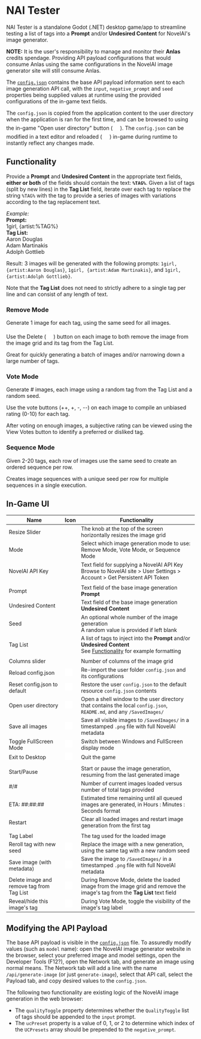 # NAI Tester
NAI Tester is a standalone Godot (.NET) desktop game/app to streamline testing a list of tags into a **Prompt** and/or **Undesired Content** for NovelAI's image generator.

**NOTE:** It is the user's responsibility to manage and monitor their **Anlas** credits spendage. Providing API payload configurations that would consume Anlas using the same configurations in the NovelAI image generator site will still consume Anlas.

The [`config.json`](config.json) contains the base API payload information sent to each image generation API call, with the `input`, `negative_prompt` and `seed` properties being supplied values at runtime using the provided configurations of the in-game text fields.

The `config.json` is copied from the application content to the user directory when the application is ran for the first time, and can be browsed to using the in-game "Open user directory" button (<img src="Icons/icons8-open-folder-in-new-tab-50.png" width="20">). The `config.json` can be modified in a text editor and reloaded (<img src="Icons/icons8-reload-50.png" width="20">) in-game during runtime to instantly reflect any changes made.

## Functionality
Provide a **Prompt** and **Undesired Content** in the appropriate text fields, **either or both** of the fields should contain the text: **`%TAG%`**. Given a list of tags (split by new lines) in the **Tag List** field, iterate over each tag to replace the string `%TAG%` with the tag to provide a series of images with variations according to the tag replacement text.

*Example:*<br >
**Prompt:**<br >
1girl, {artist:%TAG%}<br >
**Tag List:**<br >
Aaron Douglas<br >
Adam Martinakis<br >
Adolph Gottlieb

Result: 3 images will be generated with the following prompts: `1girl, {artist:Aaron Douglas}`, `1girl, {artist:Adam Martinakis}`, and `1girl, {artist:Adolph Gottlieb}`.

Note that the **Tag List** does not need to strictly adhere to a single tag per line and can consist of any length of text.

### Remove Mode
Generate 1 image for each tag, using the same seed for all images.

Use the Delete (<img src="Icons/icons8-delete-48.png" width="20">) button on each image to both remove the image from the image grid and its tag from the Tag List.

Great for quickly generating a batch of images and/or narrowing down a large number of tags.

### Vote Mode
Generate # images, each image using a random tag from the Tag List and a random seed.

Use the vote buttons (++, +, -, --) on each image to compile an unbiased rating (0-10) for each tag.

After voting on enough images, a subjective rating can be viewed using the View Votes button to identify a preferred or disliked tag.

### Sequence Mode
Given 2-20 tags, each row of images use the same seed to create an ordered sequence per row.

Creates image sequences with a unique seed per row for multiple sequences in a single execution.

## In-Game UI
|Name|Icon|Functionality|
|-|-|-|
|Resize Slider||The knob at the top of the screen horizontally resizes the image grid|
|Mode||Select which image generation mode to use: Remove Mode, Vote Mode, or Sequence Mode|
|NovelAI API Key||Text field for supplying a NovelAI API Key<br />Browse to NovelAI site > User Settings > Account > Get Persistent API Token|
|||
|Prompt||Text field of the base image generation **Prompt**|
|Undesired Content||Text field of the base image generation **Undesired Content**|
|Seed||An optional whole number of the image generation<br />A random value is provided if left blank|
|Tag List||A list of tags to inject into the **Prompt** and/or **Undesired Content**<br >See [Functionality](#functionality) for example formatting|
||||
|Columns slider||Number of columns of the image grid|
|Reload config.json|<img src="Icons/icons8-reload-50.png" width="20">|Re-import the user folder `config.json` and its configurations|
|Reset config.json to default|<img src="Icons/icons8-reset-50.png" width="20">|Restore the user `config.json` to the default resource `config.json` contents|
|Open user directory|<img src="Icons/icons8-open-folder-in-new-tab-50.png" width="20">|Open a shell window to the user directory that contains the local `config.json`, `README.md`, and any `/SavedImages/`|
|Save all images|<img src="Icons/icons8-save-50.png" width="20">|Save all visible images to `/SavedImages/` in a timestamped `.png` file with full NovelAI metadata|
|Toggle FullScreen Mode|<img src="Icons/icons8-fit-to-width-50.png" width="20">|Switch between Windows and FullScreen display mode|
|Exit to Desktop|<img src="Icons/icons8-quit-50.png" width="20">|Quit the game|
||||
|Start/Pause||Start or pause the image generation, resuming from the last generated image|
|#/#||Number of current images loaded versus number of total tags provided|
|ETA: ##:##:##||Estimated time remaining until all queued images are generated, in Hours : Minutes : Seconds format|
|Restart||Clear all loaded images and restart image generation from the first tag|
||||
|Tag Label||The tag used for the loaded image|
|Reroll tag with new seed|<img src="Icons/icons8-reload-50.png" width="20">|Replace the image with a new generation, using the same tag with a new random seed|
|Save image (with metadata)|<img src="Icons/icons8-save-50.png" width="20">|Save the image to `/SavedImages/` in a timestamped `.png` file with full NovelAI metadata|
|Delete image and remove tag from Tag List|<img src="Icons/icons8-delete-48.png" width="20">|During Remove Mode, delete the loaded image from the image grid and remove the image's tag from the **Tag List** text field|
|Reveal/hide this image's tag|<img src="Icons/icons8-hide-50.png" width="20">|During Vote Mode, toggle the visibility of the image's tag label|

## Modifying the API Payload
The base API payload is visible in the [`config.json`](config.json) file. To assuredly modify values (such as `model` name): open the NovelAI image generator website in the browser, select your preferred image and model settings, open the Developer Tools (F12?), open the Network tab, and generate an image using normal means. The Network tab will add a line with the name `/api/generate-image` (or just `generate-image`), select that API call, select the Payload tab, and copy desired values to the `config.json`.

The following two functionality are existing logic of the NovelAI image generation in the web browser:
- The `qualityToggle` property determines whether the `QualityToggle` list of tags should be appended to the `input` prompt.
- The `ucPreset` property is a value of 0, 1, or 2 to determine which index of the `UCPresets` array should be prepended to the `negative_prompt`.
